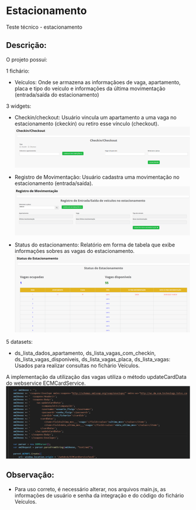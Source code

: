 # Estacionamento
Teste técnico - estacionamento

## Descrição:
O projeto possui:

1 fichário:
- Veículos: Onde se armazena as informaçãoes de vaga, apartamento, placa e tipo do veículo e informações da última movimentação (entrada/saída do estacionamento)

3 widgets:
- Checkin/checkout: Usuário vincula um apartamento a uma vaga no estacionamento (ckeckin) ou retiro esse vínculo (checkout).
![alt text](https://github.com/agraronycley/Estacionamento/blob/main/img/check.png)

- Registro de Movimentação: Usuário cadastra uma movimentação no estacionamento (entrada/saída).
![alt text](https://github.com/agraronycley/Estacionamento/blob/main/img/registro.png)

- Status do estacionamento: Relatório em forma de tabela que exibe informações sobres as vagas do estacionamento.
![alt text](https://github.com/agraronycley/Estacionamento/blob/main/img/rel.png)

5 datasets:
- ds_lista_dados_apartamento, ds_lista_vagas_com_checkin, ds_lista_vagas_disponiveis, ds_lista_vagas_placa, ds_lista_vagas: Usados para realizar consultas no fichário Veículos.

A implementação da utilização das vagas utiliza o método updateCardData do webservice ECMCardService.
![alt text](https://github.com/agraronycley/Estacionamento/blob/main/img/xml.png)

## Observação:
- Para uso correto, é necessário alterar, nos arquivos main.js, as informações de usuário e senha da integração e do código do fichário Veículos.
